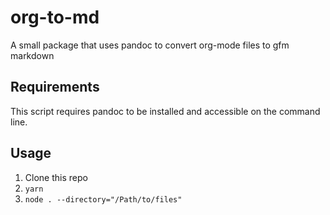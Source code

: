 # org-to-md
A small package that uses pandoc to convert org-mode files to gfm markdown

## Requirements

This script requires pandoc to be installed and accessible on the command line. 

## Usage

1. Clone this repo
1. `yarn`
1. `node . --directory="/Path/to/files"`
